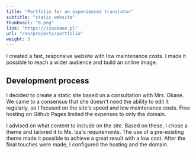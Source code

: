 ```yaml
---
title: "Portfolio for an experienced translator"
subtitle: "static website"
thumbnail: "0.png"
link: "https://izaokane.pl"
url: "/en/projects/portfolio"
weight: 3
---
```


I created a fast, responsive website with low maintenance costs. I made it possible to reach a wider audience and build an online image.
<!--more-->

## Development process

I decided to create a static site based on a consultation with Mrs. Okane. We came to a consensus that she doesn't need the ability to edit it regularly, so I focused on the site's speed and low maintenance costs. Free hosting on Github Pages limited the expenses to only the domain.

I advised on what content to include on the site. Based on these, I chose a theme and tailored it to Ms. Iza's requirements. The use of a pre-existing theme made it possible to achieve a great result with a low cost. After the final touches were made, I configured the hosting and the domain.
